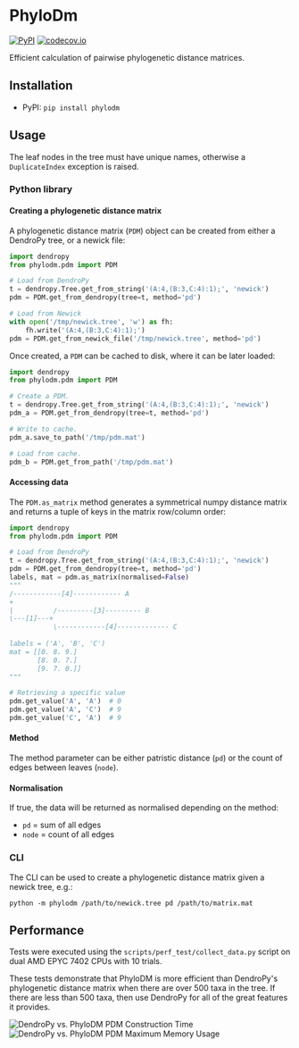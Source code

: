 # PhyloDm
[![PyPI](https://img.shields.io/pypi/v/phylodm)](https://pypi.org/project/phylodm/)
[![codecov.io](https://codecov.io/github/aaronmussig/PhyloDM/coverage.svg?branch=master)](https://codecov.io/github/aaronmussig/PhyloDM?branch=master)

Efficient calculation of pairwise phylogenetic distance matrices.

## Installation
* PyPI: `pip install phylodm`

## Usage
The leaf nodes in the tree must have unique names, otherwise a `DuplicateIndex` exception is raised.

### Python library

#### Creating a phylogenetic distance matrix
A phylogenetic distance matrix (`PDM`) object can be created from either a DendroPy tree, or a
newick file:

```python
import dendropy
from phylodm.pdm import PDM

# Load from DendroPy
t = dendropy.Tree.get_from_string('(A:4,(B:3,C:4):1);', 'newick')
pdm = PDM.get_from_dendropy(tree=t, method='pd')

# Load from Newick
with open('/tmp/newick.tree', 'w') as fh:
    fh.write('(A:4,(B:3,C:4):1);')
pdm = PDM.get_from_newick_file('/tmp/newick.tree', method='pd')
```

Once created, a `PDM` can be cached to disk, where it can be later loaded:

```python
import dendropy
from phylodm.pdm import PDM

# Create a PDM.
t = dendropy.Tree.get_from_string('(A:4,(B:3,C:4):1);', 'newick')
pdm_a = PDM.get_from_dendropy(tree=t, method='pd')

# Write to cache.
pdm_a.save_to_path('/tmp/pdm.mat')

# Load from cache.
pdm_b = PDM.get_from_path('/tmp/pdm.mat')
```

#### Accessing data
The `PDM.as_matrix` method generates a symmetrical numpy distance matrix and returns a tuple of
keys in the matrix row/column order:
```python
import dendropy
from phylodm.pdm import PDM

# Load from DendroPy
t = dendropy.Tree.get_from_string('(A:4,(B:3,C:4):1);', 'newick')
pdm = PDM.get_from_dendropy(tree=t, method='pd')
labels, mat = pdm.as_matrix(normalised=False)
"""
/------------[4]------------ A
+
|          /---------[3]--------- B
\---[1]---+
           \------------[4]------------- C
           
labels = ('A', 'B', 'C')
mat = [[0. 8. 9.]
       [8. 0. 7.]
       [9. 7. 0.]]
"""

# Retrieving a specific value
pdm.get_value('A', 'A')  # 0
pdm.get_value('A', 'C')  # 9
pdm.get_value('C', 'A')  # 9
```

#### Method
The method parameter can be either patristic distance (`pd`) or the count of edges between 
leaves (`node`).

#### Normalisation
If true, the data will be returned as normalised depending on the method:
* `pd` = sum of all edges
* `node` = count of all edges

### CLI
The CLI can be used to create a phylogenetic distance matrix given a newick tree, e.g.:
 
`python -m phylodm /path/to/newick.tree pd /path/to/matrix.mat`

## Performance
Tests were executed using the `scripts/perf_test/collect_data.py` script on dual AMD EPYC 7402 
CPUs with 10 trials.

These tests demonstrate that PhyloDM is more efficient than DendroPy's
phylogenetic distance matrix when there are over 500 taxa in the tree. If there
are less than 500 taxa, then use DendroPy for all of the great 
features it provides. 

![DendroPy vs. PhyloDM PDM Construction Time](docs/img/dendropy_vs_phylodm_time.png)![DendroPy vs. PhyloDM PDM Maximum Memory Usage](docs/img/denropy_vs_phylodm_memory.png)
